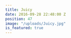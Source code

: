 ```yaml
---
title: Juicy
date: 2016-09-28 22:48:00 Z
position: 47
image: "/uploads/Juicy.jpg"
is_featured: true
---
```


